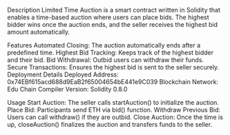 Description
Limited Time Auction is a smart contract written in Solidity that enables a time-based auction where users can place bids. The highest bidder wins once the auction ends, and the seller receives the highest bid amount automatically.

Features
Automated Closing: The auction automatically ends after a predefined time.
Highest Bid Tracking: Keeps track of the highest bidder and their bid.
Bid Withdrawal: Outbid users can withdraw their funds.
Secure Transactions: Ensures the highest bid is sent to the seller securely.
Deployment Details
Deployed Address: 0x74EBf615acd688d9EaB2f65004654bE441e9C039
Blockchain Network: Edu Chain
Compiler Version: Solidity 0.8.0

Usage
Start Auction: The seller calls startAuction() to initialize the auction.
Place Bid: Participants send ETH via bid() function.
Withdraw Previous Bid: Users can call withdraw() if they are outbid.
Close Auction: Once the time is up, closeAuction() finalizes the auction and transfers funds to the seller.
